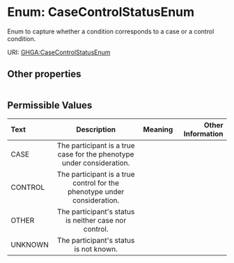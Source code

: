 
# Enum: CaseControlStatusEnum


Enum to capture whether a condition corresponds to a case or a control condition.

URI: [GHGA:CaseControlStatusEnum](https://w3id.org/GHGA/CaseControlStatusEnum)


## Other properties

|  |  |  |
| --- | --- | --- |

## Permissible Values

| Text | Description | Meaning | Other Information |
| :--- | :---: | :---: | ---: |
| CASE | The participant is a true case for the phenotype under consideration. |  |  |
| CONTROL | The participant is a true control for the phenotype under consideration. |  |  |
| OTHER | The participant's status is neither case nor control. |  |  |
| UNKNOWN | The participant's status is not known. |  |  |

